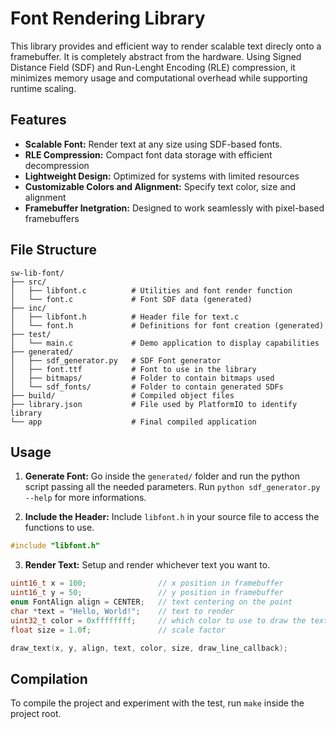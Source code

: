 # Font Rendering Library

This library provides and efficient way to render scalable text direcly onto a
framebuffer. It is completely abstract from the hardware.
Using Signed Distance Field (SDF) and Run-Lenght Encoding (RLE) compression,
it minimizes memory usage and computational overhead while supporting runtime
scaling.

## Features
- **Scalable Font:** Render text at any size using SDF-based fonts.
- **RLE Compression:** Compact font data storage with efficient decompression
- **Lightweight Design:** Optimized for systems with limited resources
- **Customizable Colors and Alignment:** Specify text color, size and alignment
- **Framebuffer Inetgration:** Designed to work seamlessly with pixel-based framebuffers

## File Structure
```
sw-lib-font/
├── src/
│   ├── libfont.c          # Utilities and font render function
│   └── font.c             # Font SDF data (generated)
├── inc/
│   ├── libfont.h          # Header file for text.c
│   └── font.h             # Definitions for font creation (generated)
├── test/
│   └── main.c             # Demo application to display capabilities
├── generated/
│   ├── sdf_generator.py   # SDF Font generator
│   ├── font.ttf           # Font to use in the library
│   ├── bitmaps/           # Folder to contain bitmaps used
│   └── sdf_fonts/         # Folder to contain generated SDFs
├── build/                 # Compiled object files
├── library.json           # File used by PlatformIO to identify library
└── app                    # Final compiled application
```

## Usage
1. **Generate Font:**
Go inside the `generated/` folder and run the python script passing all the needed parameters. Run `python sdf_generator.py --help` for more informations.

2. **Include the Header:**
Include `libfont.h` in your source file to access the functions to use.
```c
#include "libfont.h"
```

3. **Render Text:**
Setup and render whichever text you want to.
```c
uint16_t x = 100;                // x position in framebuffer
uint16_t y = 50;                 // y position in framebuffer
enum FontAlign align = CENTER;   // text centering on the point
char *text = "Hello, World!";    // text to render
uint32_t color = 0xffffffff;     // which color to use to draw the text
float size = 1.0f;               // scale factor

draw_text(x, y, align, text, color, size, draw_line_callback);
```

## Compilation

To compile the project and experiment with the test, run `make` inside the project root.
